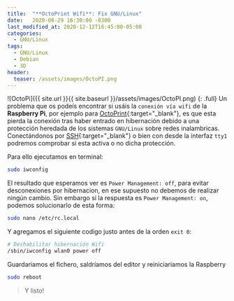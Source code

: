 ```yaml
---
title:  "**OctoPrint Wifi**: Fix GNU/Linux"
date:   2020-08-29 16:30:00 -0300
last_modified_at: 2020-12-12T16:45:00-05:00
categories:
  - GNU/Linux
tags:
  - GNU/Linux
  - Debian
  - 3D
header:
  teaser: /assets/images/OctoPI.png
---
```


![OctoPi]({{ site.url }}{{ site.baseurl }}/assets/images/OctoPI.png)
{: .full}
Un problema que os podeís encontrar si usáis la `conexión vía wifi` de la **Raspberry Pi**, por ejemplo para [OctoPrint](https://lordpedal.github.io/docker/3d/octoprint-docker/){:target="_blank"}, es que esta pierda la conexión tras haber entrado en hibernación debido a una protección heredada de los sistemas `GNU/Linux` sobre redes inalambricas.
Conectándonos por [SSH](https://es.wikipedia.org/wiki/Secure_Shell){:target="_blank"} o bien con desde la interfaz `tty1` podremos comprobar si esta activa o no dicha protección.

Para ello ejecutamos en terminal:

```bash
sudo iwconfig
```

El resultado que esperamos ver es `Power Management: off`, para evitar desconexiones por hibernacion, en ese supuesto no debemos de realizar ningún cambio.
Sin embargo si la respuesta es `Power Management: on`, podemos solucionarlo de esta forma:

```bash
sudo nano /etc/rc.local
```

Y agregamos el siguiente codigo justo antes de la orden `exit 0`:

```bash
# Deshabilitar hibernación Wifi
/sbin/iwconfig wlan0 power off
```

Guardariamos el fichero, saldríamos del editor y reiniciariamos la Raspberry

```bash
sudo reboot
```

> Y listo!
